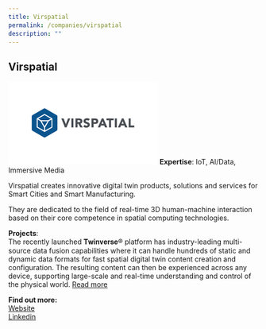 ```yaml
---
title: Virspatial
permalink: /companies/virspatial
description: ""
---
```

## Virspatial

![Alt text for image on Isomer site](/images/companies/virspatial.jpeg)
**Expertise**: IoT, AI/Data, Immersive Media


Virspatial creates innovative digital twin products, solutions and services for Smart Cities and Smart Manufacturing. 

They are dedicated to the field of real-time 3D human-machine interaction based on their core competence in spatial computing technologies.

**Projects**:\
The recently launched 𝐓𝐰𝐢𝐧𝐯𝐞𝐫𝐬𝐞® platform has industry-leading multi-source data fusion capabilities where it can handle hundreds of static and dynamic data formats for fast spatial digital twin content creation and configuration. The resulting content can then be experienced across any device, supporting large-scale and real-time understanding and control of the physical world. [Read more](https://lnkd.in/g59WzgkW)



**Find out more:** \
[Website](https://www.virspatial.com/)\
[Linkedin](https://www.linkedin.com/company/virspatial/)
